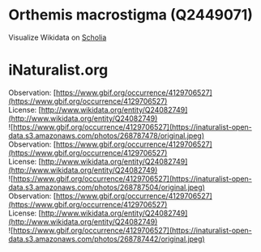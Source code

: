 
Orthemis macrostigma (Q2449071)
===============================
  
Visualize Wikidata on [Scholia](https://scholia.toolforge.org/taxon/Q2449071)
# iNaturalist.org
  
Observation: [https://www.gbif.org/occurrence/4129706527](https://www.gbif.org/occurrence/4129706527)  
License: [http://www.wikidata.org/entity/Q24082749](http://www.wikidata.org/entity/Q24082749)  
![https://www.gbif.org/occurrence/4129706527](https://inaturalist-open-data.s3.amazonaws.com/photos/268787478/original.jpeg)  
Observation: [https://www.gbif.org/occurrence/4129706527](https://www.gbif.org/occurrence/4129706527)  
License: [http://www.wikidata.org/entity/Q24082749](http://www.wikidata.org/entity/Q24082749)  
![https://www.gbif.org/occurrence/4129706527](https://inaturalist-open-data.s3.amazonaws.com/photos/268787504/original.jpeg)  
Observation: [https://www.gbif.org/occurrence/4129706527](https://www.gbif.org/occurrence/4129706527)  
License: [http://www.wikidata.org/entity/Q24082749](http://www.wikidata.org/entity/Q24082749)  
![https://www.gbif.org/occurrence/4129706527](https://inaturalist-open-data.s3.amazonaws.com/photos/268787442/original.jpeg)